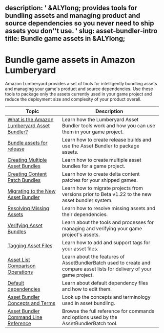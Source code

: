 description: ' &ALYlong; provides tools for bundling assets and managing product and
  source dependencies so you never need to ship assets you don''t use. '
slug: asset-bundler-intro
title: Bundle game assets in &ALYlong;
---
# Bundle game assets in Amazon Lumberyard<a name="asset-bundler-intro"></a>

Amazon Lumberyard provides a set of tools for intelligently bundling assets and managing your game's product and source dependencies\. Use these tools to package only the assets currently used in your game project and reduce the deployment size and complexity of your product overall\. 


| Topic | Description | 
| --- | --- | 
| [What is the Amazon Lumberyard Asset Bundler?](asset-bundler-overview.md) | Learn how the Lumberyard Asset Bundler tools work and how you can use them in your game project\. | 
| [Bundle assets for release](asset-bundler-tutorial-release.md) | Learn how to create release builds and use the Asset Bundler to package assets\. | 
| [Creating Multiple Asset Bundles](asset-bundler-tutorial-multiple-bundles.md) | Learn how to create multiple asset bundles for a game project\. | 
| [Creating Content Patch Bundles](asset-bundler-tutorial-content-patches.md) | Learn how to create delta content patches for your shipped games\. | 
| [Migrating to the New Asset Bundler](asset-bundler-migrating.md) | Learn how to migrate projects from versions prior to Beta v1\.22 to the new asset bundler system\. | 
| [Resolving Missing Assets](asset-bundler-assets-resolving.md) | Learn how to resolve missing assets and their dependencies\. | 
| [Verifying Asset Bundles](asset-bundler-assets-verifying.md) | Learn about the tools and processes for managing and verifying your game project's assets\. | 
| [Tagging Asset Files](asset-bundler-file-tagging.md) | Learn how to add and support tags for your asset files\. | 
| [Asset List Comparison Operations](asset-bundler-list-operations.md) | Learn about the features of AssetBundlerBatch used to create and compare asset lists for delivery of your game project\. | 
| [Default dependencies](asset-bundler-default-dependencies.md) | Learn about default dependency files and how to edit them\. | 
| [Asset Bundler Concepts and Terms](asset-bundler-concepts.md) | Look up the concepts and terminology used in asset bundling\. | 
| [Asset Bundler Command Line Reference](asset-bundler-command-line-reference.md) | Browse the full reference for commands and options used by the AssetBundlerBatch tool\. | 